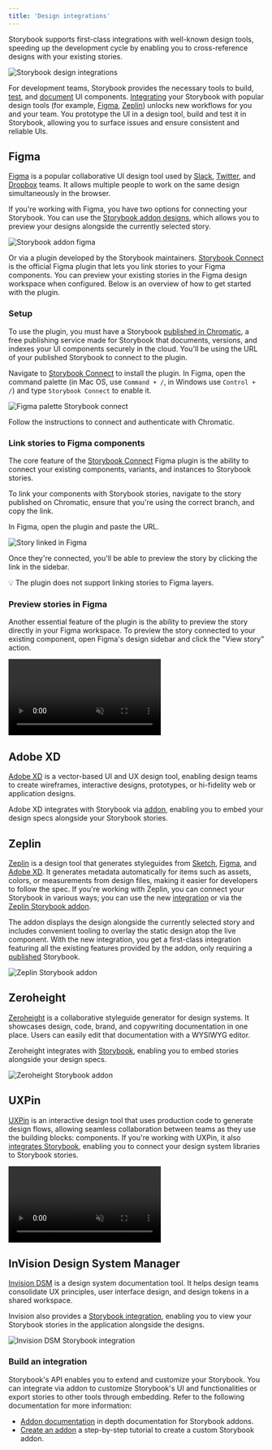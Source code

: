 ```yaml
---
title: 'Design integrations'
---
```


Storybook supports first-class integrations with well-known design tools, speeding up the development cycle by enabling you to cross-reference designs with your existing stories.

![Storybook design integrations](./storybook-design-integrations.jpeg)

For development teams, Storybook provides the necessary tools to build, [test](../writing-tests/introduction.md), and [document](../writing-docs/introduction.md) UI components. [Integrating](https://storybook.js.org/addons/tag/design/) your Storybook with popular design tools (for example, [Figma](https://www.figma.com/), [Zeplin](https://zeplin.io/)) unlocks new workflows for you and your team. You prototype the UI in a design tool, build and test it in Storybook, allowing you to surface issues and ensure consistent and reliable UIs.

## Figma

[Figma](https://www.figma.com/) is a popular collaborative UI design tool used by [Slack](https://slack.com/), [Twitter](https://twitter.com/), and [Dropbox](https://www.dropbox.com/) teams. It allows multiple people to work on the same design simultaneously in the browser.

If you're working with Figma, you have two options for connecting your Storybook. You can use the [Storybook addon designs](https://storybook.js.org/addons/storybook-addon-designs), which allows you to preview your designs alongside the currently selected story.

![Storybook addon figma](./storybook-figma-addon.png)

Or via a plugin developed by the Storybook maintainers. [Storybook Connect](https://www.figma.com/community/plugin/1056265616080331589/Storybook-Connect) is the official Figma plugin that lets you link stories to your Figma components. You can preview your existing stories in the Figma design workspace when configured. Below is an overview of how to get started with the plugin.

### Setup

To use the plugin, you must have a Storybook [published in Chromatic](./publish-storybook.md#publish-storybook-with-chromatic), a free publishing service made for Storybook that documents, versions, and indexes your UI components securely in the cloud. You'll be using the URL of your published Storybook to connect to the plugin.

Navigate to [Storybook Connect](https://www.figma.com/community/plugin/1056265616080331589/Storybook-Connect) to install the plugin. In Figma, open the command palette (in Mac OS, use `Command + /`, in Windows use `Control + /`) and type `Storybook Connect` to enable it.

![Figma palette Storybook connect](./figma-plugin-open-in-figma.png)

Follow the instructions to connect and authenticate with Chromatic.

### Link stories to Figma components

The core feature of the [Storybook Connect](https://www.figma.com/community/plugin/1056265616080331589/Storybook-Connect) Figma plugin is the ability to connect your existing components, variants, and instances to Storybook stories.

To link your components with Storybook stories, navigate to the story published on Chromatic, ensure that you're using the correct branch, and copy the link.

In Figma, open the plugin and paste the URL.

![Story linked in Figma](./figma-plugin-paste-url.png)

Once they're connected, you'll be able to preview the story by clicking the link in the sidebar.

<div class="aside">
💡 The plugin does not support linking stories to Figma layers.
</div>

### Preview stories in Figma

Another essential feature of the plugin is the ability to preview the story directly in your Figma workspace. To preview the story connected to your existing component, open Figma's design sidebar and click the "View story" action.

<video autoPlay muted playsInline loop>
  <source src="figma-plugin-open-story.mp4" type="video/mp4" />
</video>

## Adobe XD

[Adobe XD](https://www.adobe.com/products/xd.html) is a vector-based UI and UX design tool, enabling design teams to create wireframes, interactive designs, prototypes, or hi-fidelity web or application designs.

Adobe XD integrates with Storybook via [addon](https://storybook.js.org/addons/storybook-addon-xd-designs), enabling you to embed your design specs alongside your Storybook stories.

## Zeplin

[Zeplin](https://zeplin.io/) is a design tool that generates styleguides from [Sketch](https://www.sketch.com/), [Figma](https://www.figma.com/), and [Adobe XD](https://www.adobe.com/en/products/xd.html). It generates metadata automatically for items such as assets, colors, or measurements from design files, making it easier for developers to follow the spec. If you're working with Zeplin, you can connect your Storybook in various ways; you can use the new [integration](https://support.zeplin.io/en/articles/5674596-connecting-your-storybook-instance-with-zeplin) or via the [Zeplin Storybook addon](https://storybook.js.org/addons/storybook-zeplin).

The addon displays the design alongside the currently selected story and includes convenient tooling to overlay the static design atop the live component. With the new integration, you get a first-class integration featuring all the existing features provided by the addon, only requiring a [published](./publish-storybook.md) Storybook.

![Zeplin Storybook addon](./storybook-zeplin-addon.png)

## Zeroheight

[Zeroheight](https://zeroheight.com/) is a collaborative styleguide generator for design systems. It showcases design, code, brand, and copywriting documentation in one place. Users can easily edit that documentation with a WYSIWYG editor.

Zeroheight integrates with [Storybook](https://zeroheight.com/3xlwst8/p/507ba7-storybook), enabling you to embed stories alongside your design specs.

![Zeroheight Storybook addon](./storybook-zeroheight.gif)

## UXPin

[UXPin](https://www.uxpin.com/) is an interactive design tool that uses production code to generate design flows, allowing seamless collaboration between teams as they use the building blocks: components. If you're working with UXPin, it also [integrates Storybook](https://www.uxpin.com/docs/merge/storybook-integration/), enabling you to connect your design system libraries to Storybook stories.

<video autoPlay muted playsInline loop>
  <source
    src="storybook-uxpin.mp4"
    type="video/mp4"
  />
</video>

## InVision Design System Manager

[Invision DSM](https://www.invisionapp.com/design-system-manager) is a design system documentation tool. It helps design teams consolidate UX principles, user interface design, and design tokens in a shared workspace.

Invision also provides a [Storybook integration](https://support.invisionapp.com/hc/en-us/articles/360028388192-Publishing-Storybook-to-DSM), enabling you to view your Storybook stories in the application alongside the designs.

![Invision DSM Storybook integration](./storybook-invision-dsm.gif)

### Build an integration

Storybook's API enables you to extend and customize your Storybook. You can integrate via addon to customize Storybook's UI and functionalities or export stories to other tools through embedding. Refer to the following documentation for more information:

- [Addon documentation](../addons/introduction.md) in depth documentation for Storybook addons.
- [Create an addon](https://storybook.js.org/tutorials/create-an-addon/) a step-by-step tutorial to create a custom Storybook addon.